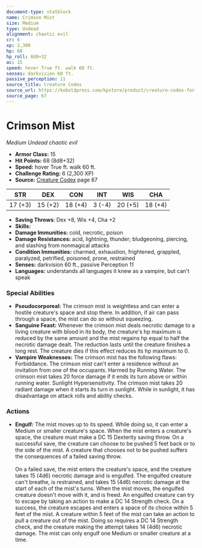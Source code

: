 ```yaml
---
document-type: statblock
name: Crimson Mist
size: Medium
type: Undead
alignment: chaotic evil
cr: 6
xp: 2,300
hp: 68
hp_roll: 8d8+32
ac: 15
speed: hover True ft. walk 60 ft.
senses: darkvision 60 ft. 
passive_perception: 11
source_title: Creature Codex
source_url: https://koboldpress.com/kpstore/product/creature-codex-for-5th-edition-dnd
source_page: 67
---
```


# Crimson Mist

*Medium* *Undead* *chaotic evil*

- **Armor Class:** 15
- **Hit Points:** 68 (8d8+32)
- **Speed:** hover True ft. walk 60 ft.
- **Challenge Rating:** 6 (2,300 XP)
- **Source:** [Creature Codex](https://koboldpress.com/kpstore/product/creature-codex-for-5th-edition-dnd) page 67

| STR | DEX | CON | INT | WIS | CHA |
| --- | --- | --- | --- | --- | --- |
| 17 (+3) | 15 (+2) | 18 (+4) | 3 (-4) | 20 (+5) | 18 (+4) |

- **Saving Throws**: Dex +8, Wis +4, Cha +2
- **Skills:** 
- **Damage Immunities:** cold, necrotic, poison
- **Damage Resistances:** acid, lightning, thunder; bludgeoning, piercing, and slashing from nonmagical attacks
- **Condition Immunities:** charmed, exhaustion, frightened, grappled, paralyzed, petrified, poisoned, prone, restrained
- **Senses:** darkvision 60 ft., passive Perception 11
- **Languages:** understands all languages it knew as a vampire, but can't speak

### Special Abilities

- **Pseudocorporeal:** The crimson mist is weightless and can enter a hostile creature's space and stop there. In addition, if air can pass through a space, the mist can do so without squeezing.
- **Sanguine Feast:** Whenever the crimson mist deals necrotic damage to a living creature with blood in its body, the creature's hp maximum is reduced by the same amount and the mist regains hp equal to half the necrotic damage dealt. The reduction lasts until the creature finishes a long rest. The creature dies if this effect reduces its hp maximum to 0.
- **Vampire Weaknesses:** The crimson mist has the following flaws:
Forbiddance. The crimson mist can't enter a residence without an invitation from one of the occupants.
Harmed by Running Water. The crimson mist takes 20 force damage if it ends its turn above or within running water.
Sunlight Hypersensitivity. The crimson mist takes 20 radiant damage when it starts its turn in sunlight. While in sunlight, it has disadvantage on attack rolls and ability checks.

### Actions

- **Engulf:** The mist moves up to its speed. While doing so, it can enter a Medium or smaller creature's space. When the mist enters a creature's space, the creature must make a DC 15 Dexterity saving throw. On a successful save, the creature can choose to be pushed 5 feet back or to the side of the mist. A creature that chooses not to be pushed suffers the consequences of a failed saving throw.<br><br>On a failed save, the mist enters the creature's space, and the creature takes 15 (4d6) necrotic damage and is engulfed. The engulfed creature can't breathe, is restrained, and takes 15 (4d6) necrotic damage at the start of each of the mist's turns. When the mist moves, the engulfed creature doesn't move with it, and is freed. An engulfed creature can try to escape by taking an action to make a DC 14 Strength check. On a success, the creature escapes and enters a space of its choice within 5 feet of the mist. A creature within 5 feet of the mist can take an action to pull a creature out of the mist. Doing so requires a DC 14 Strength check, and the creature making the attempt takes 14 (4d6) necrotic damage. The mist can only engulf one Medium or smaller creature at a time.

